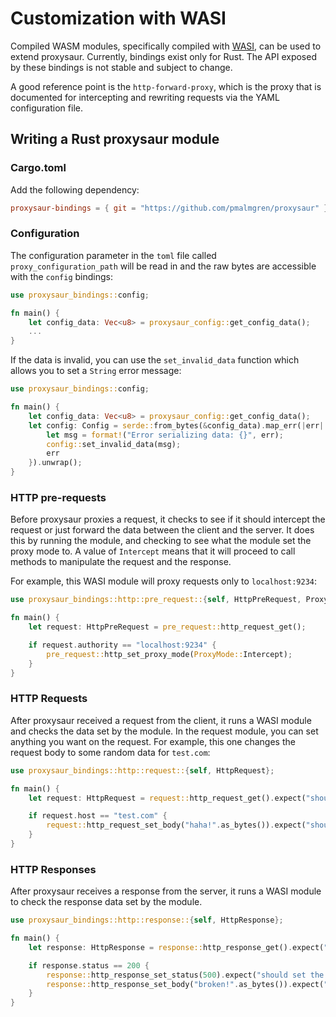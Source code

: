# Customization with WASI

Compiled WASM modules, specifically compiled with [WASI](https://wasi.dev/), can be used to extend proxysaur. Currently, bindings exist only for Rust. The API exposed by these bindings is not stable and subject to change.

A good reference point is the `http-forward-proxy`, which is the proxy that is documented for intercepting and rewriting requests via the YAML configuration file.

## Writing a Rust proxysaur module

### Cargo.toml

Add the following dependency:

```toml
proxysaur-bindings = { git = "https://github.com/pmalmgren/proxysaur" }
```

### Configuration

The configuration parameter in the `toml` file called `proxy_configuration_path` will be read in and the raw bytes are accessible with the `config` bindings:

```rust
use proxysaur_bindings::config;

fn main() {
    let config_data: Vec<u8> = proxysaur_config::get_config_data();
    ...
}
```

If the data is invalid, you can use the `set_invalid_data` function which allows you to set a `String` error message:

```rust
use proxysaur_bindings::config;

fn main() {
    let config_data: Vec<u8> = proxysaur_config::get_config_data();
    let config: Config = serde::from_bytes(&config_data).map_err(|err| {
        let msg = format!("Error serializing data: {}", err);
        config::set_invalid_data(msg);
        err
    }).unwrap();
}
```

### HTTP pre-requests

Before proxysaur proxies a request, it checks to see if it should intercept the request or just forward the data between the client and the server. It does this by running the module, and checking to see what the module set the proxy mode to. A value of `Intercept` means that it will proceed to call methods to manipulate the request and the response.

For example, this WASI module will proxy requests only to `localhost:9234`:

```rust
use proxysaur_bindings::http::pre_request::{self, HttpPreRequest, ProxyMode};

fn main() {
    let request: HttpPreRequest = pre_request::http_request_get();

    if request.authority == "localhost:9234" {
        pre_request::http_set_proxy_mode(ProxyMode::Intercept);
    }
}
```

### HTTP Requests

After proxysaur received a request from the client, it runs a WASI module and checks the data set by the module. In the request module, you can set anything you want on the request. For example, this one changes the request body to some random data for `test.com`:

```rust
use proxysaur_bindings::http::request::{self, HttpRequest};

fn main() {
    let request: HttpRequest = request::http_request_get().expect("should get the request");

    if request.host == "test.com" {
        request::http_request_set_body("haha!".as_bytes()).expect("should set the body");
    }
}
```

### HTTP Responses

After proxysaur receives a response from the server, it runs a WASI module to check the response data set by the module. 

```rust
use proxysaur_bindings::http::response::{self, HttpResponse};

fn main() {
    let response: HttpResponse = response::http_response_get().expect("should get the response");

    if response.status == 200 {
        response::http_response_set_status(500).expect("should set the status");
        response::http_response_set_body("broken!".as_bytes()).expect("should set the body");
    }
}
```